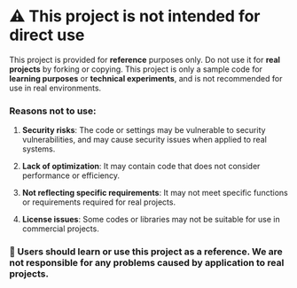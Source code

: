 # ⚠️ This project is not intended for direct use

This project is provided for **reference** purposes only. Do not use it for **real projects** by forking or copying. This project is only a sample code for **learning purposes** or **technical experiments**, and is not recommended for use in real environments.

### Reasons not to use:
1. **Security risks**: The code or settings may be vulnerable to security vulnerabilities, and may cause security issues when applied to real systems.

2. **Lack of optimization**: It may contain code that does not consider performance or efficiency.

3. **Not reflecting specific requirements**: It may not meet specific functions or requirements required for real projects.

4. **License issues**: Some codes or libraries may not be suitable for use in commercial projects.

### 🔧 Users should learn or use this project as a reference. We are not responsible for any problems caused by application to real projects.
